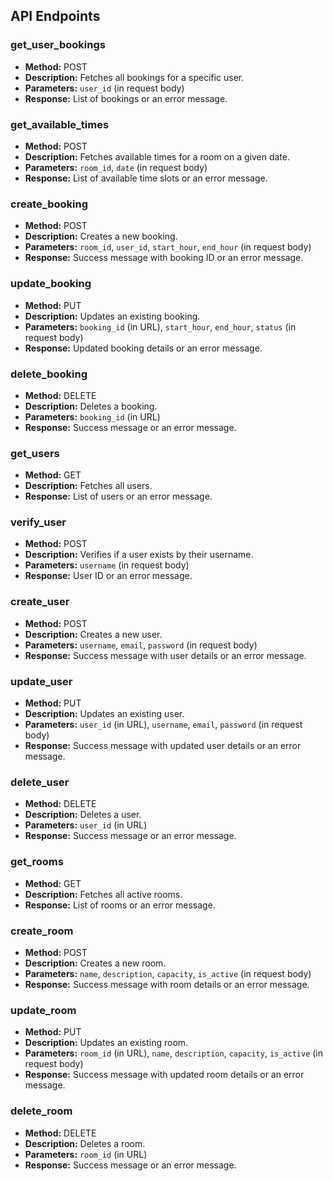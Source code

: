 ## API Endpoints

### get_user_bookings
- **Method:** POST
- **Description:** Fetches all bookings for a specific user.
- **Parameters:** `user_id` (in request body)
- **Response:** List of bookings or an error message.

### get_available_times
- **Method:** POST
- **Description:** Fetches available times for a room on a given date.
- **Parameters:** `room_id`, `date` (in request body)
- **Response:** List of available time slots or an error message.

### create_booking
- **Method:** POST
- **Description:** Creates a new booking.
- **Parameters:** `room_id`, `user_id`, `start_hour`, `end_hour` (in request body)
- **Response:** Success message with booking ID or an error message.

### update_booking
- **Method:** PUT
- **Description:** Updates an existing booking.
- **Parameters:** `booking_id` (in URL), `start_hour`, `end_hour`, `status` (in request body)
- **Response:** Updated booking details or an error message.

### delete_booking
- **Method:** DELETE
- **Description:** Deletes a booking.
- **Parameters:** `booking_id` (in URL)
- **Response:** Success message or an error message.

### get_users
- **Method:** GET
- **Description:** Fetches all users.
- **Response:** List of users or an error message.

### verify_user
- **Method:** POST
- **Description:** Verifies if a user exists by their username.
- **Parameters:** `username` (in request body)
- **Response:** User ID or an error message.

### create_user
- **Method:** POST
- **Description:** Creates a new user.
- **Parameters:** `username`, `email`, `password` (in request body)
- **Response:** Success message with user details or an error message.

### update_user
- **Method:** PUT
- **Description:** Updates an existing user.
- **Parameters:** `user_id` (in URL), `username`, `email`, `password` (in request body)
- **Response:** Success message with updated user details or an error message.

### delete_user
- **Method:** DELETE
- **Description:** Deletes a user.
- **Parameters:** `user_id` (in URL)
- **Response:** Success message or an error message.

### get_rooms
- **Method:** GET
- **Description:** Fetches all active rooms.
- **Response:** List of rooms or an error message.

### create_room
- **Method:** POST
- **Description:** Creates a new room.
- **Parameters:** `name`, `description`, `capacity`, `is_active` (in request body)
- **Response:** Success message with room details or an error message.

### update_room
- **Method:** PUT
- **Description:** Updates an existing room.
- **Parameters:** `room_id` (in URL), `name`, `description`, `capacity`, `is_active` (in request body)
- **Response:** Success message with updated room details or an error message.

### delete_room
- **Method:** DELETE
- **Description:** Deletes a room.
- **Parameters:** `room_id` (in URL)
- **Response:** Success message or an error message.